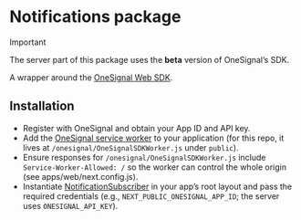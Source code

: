 # Notifications package

> [!IMPORTANT]
> The server part of this package uses the **beta** version of OneSignal’s SDK.

A wrapper around the [OneSignal Web
SDK](https://documentation.onesignal.com/docs/web-sdk-reference).

## Installation

- Register with OneSignal and obtain your App ID and API key.
- Add the [OneSignal service
  worker](https://documentation.onesignal.com/docs/onesignal-service-worker) to
  your application (for this repo, it lives at
  `/onesignal/OneSignalSDKWorker.js` under `public`).
- Ensure responses for `/onesignal/OneSignalSDKWorker.js` include
  `Service-Worker-Allowed: /` so the worker can control the whole origin (see
  apps/web/next.config.js).
- Instantiate
  [NotificationSubscriber](./src/components/notifications-subscriber.tsx#L11)
  in your app’s root layout and pass the required credentials (e.g.,
  `NEXT_PUBLIC_ONESIGNAL_APP_ID`; the server uses `ONESIGNAL_API_KEY`).
